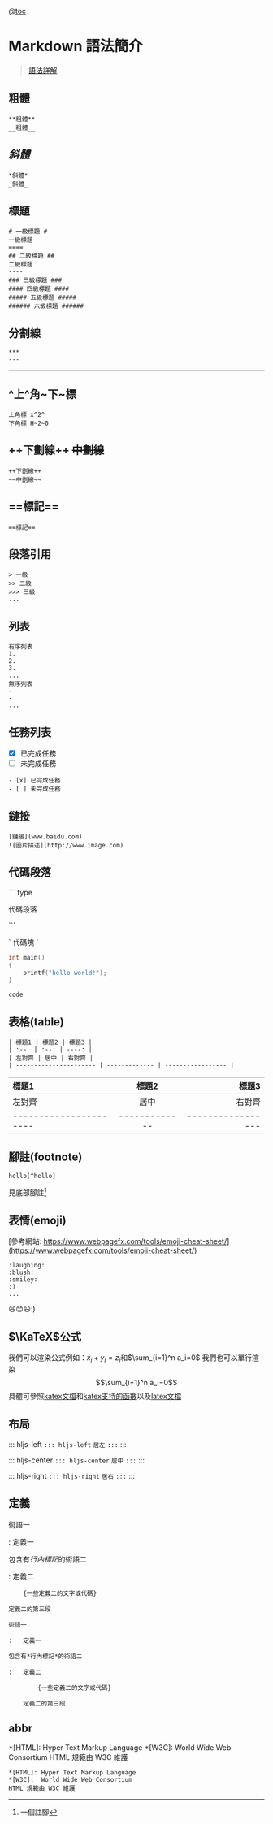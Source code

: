 @[toc](目錄)

Markdown 語法簡介
=============
> [語法詳解](http://commonmark.org/help/)

## **粗體**
```
**粗體**
__粗體__
```
## *斜體*
```
*斜體*
_斜體_
```
## 標題
```
# 一級標題 #
一級標題
====
## 二級標題 ##
二級標題
----
### 三級標題 ###
#### 四級標題 ####
##### 五級標題 #####
###### 六級標題 ######
```
## 分割線
```
***
---
```
****
## ^上^角~下~標
```
上角標 x^2^
下角標 H~2~0
```
## ++下劃線++ ~~中劃線~~
```
++下劃線++
~~中劃線~~
```
## ==標記==
```
==標記==
```
## 段落引用
```
> 一級
>> 二級
>>> 三級
...
```

## 列表
```
有序列表
1.
2.
3.
...
無序列表
-
-
...
```

## 任務列表

- [x] 已完成任務
- [ ] 未完成任務

```
- [x] 已完成任務
- [ ] 未完成任務
```

## 鏈接
```
[鏈接](www.baidu.com)
![圖片描述](http://www.image.com)
```
## 代碼段落
\``` type

代碼段落

\```

\` 代碼塊 \`

```c++
int main()
{
    printf("hello world!");
}
```
`code`
## 表格(table)
```
| 標題1 | 標題2 | 標題3 |
| :--  | :--: | ----: |
| 左對齊 | 居中 | 右對齊 |
| ---------------------- | ------------- | ----------------- |
```
| 標題1 | 標題2 | 標題3 |
| :--  | :--: | ----: |
| 左對齊 | 居中 | 右對齊 |
| ---------------------- | ------------- | ----------------- |
## 腳註(footnote)
```
hello[^hello]
```

見底部腳註[^hello]

[^hello]: 一個註腳

## 表情(emoji)
[參考網站: https://www.webpagefx.com/tools/emoji-cheat-sheet/](https://www.webpagefx.com/tools/emoji-cheat-sheet/)
```
:laughing:
:blush:
:smiley:
:)
...
```
:laughing::blush::smiley::)

## $\KaTeX$公式

我們可以渲染公式例如：$x_i + y_i = z_i$和$\sum_{i=1}^n a_i=0$
我們也可以單行渲染
$$\sum_{i=1}^n a_i=0$$
具體可參照[katex文檔](http://www.intmath.com/cg5/katex-mathjax-comparison.php)和[katex支持的函數](https://github.com/Khan/KaTeX/wiki/Function-Support-in-KaTeX)以及[latex文檔](https://math.meta.stackexchange.com/questions/5020/mathjax-basic-tutorial-and-quick-reference)

## 布局

::: hljs-left
`::: hljs-left`
`居左`
`:::`
:::

::: hljs-center
`::: hljs-center`
`居中`
`:::`
:::

::: hljs-right
`::: hljs-right`
`居右`
`:::`
:::

## 定義

術語一

:   定義一

包含有*行內標記*的術語二

:   定義二

        {一些定義二的文字或代碼}

    定義二的第三段

```
術語一

:   定義一

包含有*行內標記*的術語二

:   定義二

        {一些定義二的文字或代碼}

    定義二的第三段

```

## abbr
*[HTML]: Hyper Text Markup Language
*[W3C]:  World Wide Web Consortium
HTML 規範由 W3C 維護
```
*[HTML]: Hyper Text Markup Language
*[W3C]:  World Wide Web Consortium
HTML 規範由 W3C 維護
```


